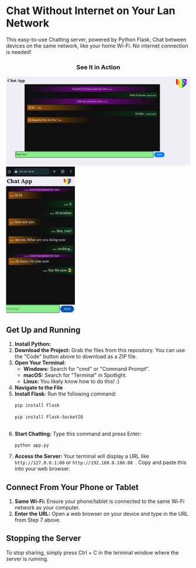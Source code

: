 <h1>Chat Without Internet on Your Lan Network </h1>

<p>This easy-to-use Chatting server, powered by Python Flask, Chat between devices on the same network, like your home Wi-Fi. No internet connection is needed!</p>

<h3 align="center">See It in Action</h3>


  

<div>
  <img src="https://github.com/NipunSGeeTH/github-readme-images-host/blob/89216c0bacfd22312c0a09d241dc5098b74e7bf8/LAN-Messenger/desktop.png" alt="Birthday Image 1" style="width: 700px; height: auto;">
  <img src="https://github.com/NipunSGeeTH/github-readme-images-host/blob/89216c0bacfd22312c0a09d241dc5098b74e7bf8/LAN-Messenger/mobile.jpg" alt="Birthday Image 2" style="width: auto; height: 400px;">
</div>

<h2>Get Up and Running</h2>

<ol>
  <li><strong>Install Python:</strong>
  </li>
  <li><strong>Download the Project:</strong> Grab the files from this repository. You can use the "Code" button above to download as a ZIP file.</li>
  <li><strong>Open Your Terminal:</strong> 
    <ul>
      <li><strong>Windows:</strong> Search for "cmd" or "Command Prompt".</li>
      <li><strong>macOS:</strong> Search for "Terminal" in Spotlight.</li>
      <li><strong>Linux:</strong> You likely know how to do this! :)</li>
    </ul>
  </li>
  <li><strong>Navigate to the File</strong> 
  </li>
  <li><strong>Install Flask:</strong> Run the following command:
    <pre><code>pip install Flask<br>
pip install Flask-SocketIO
 </code></pre>
  </li>
  <li><strong>Start Chatting:</strong>  Type this command and press Enter:
    <pre><code>python app.py</code></pre>
  </li>
   <li><strong>Access the Server:</strong> Your terminal will display a URL like <code>http://127.0.0.1:80</code> or <code>http://192.168.8.106:80 </code>. Copy and paste this into your web browser.</li>
</ol>


<h2>Connect From Your Phone or Tablet</h2>

<ol>
  <li><strong>Same Wi-Fi:</strong> Ensure your phone/tablet is connected to the same Wi-Fi network as your computer.</li>
  <li><strong>Enter the URL:</strong> Open a web browser on your device and type in the URL from Step 7 above.</li>
</ol>

<h2>Stopping the Server</h2>

<p>To stop sharing, simply press Ctrl + C in the terminal window where the server is running.</p>
